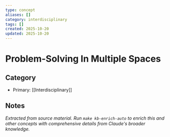 ```yaml
---
type: concept
aliases: []
category: interdisciplinary
tags: []
created: 2025-10-20
updated: 2025-10-20
---
```


# Problem-Solving In Multiple Spaces

## Category

- Primary: [[Interdisciplinary]]

## Notes

*Extracted from source material. Run `make kb-enrich-auto` to enrich this and other concepts with comprehensive details from Claude's broader knowledge.*
